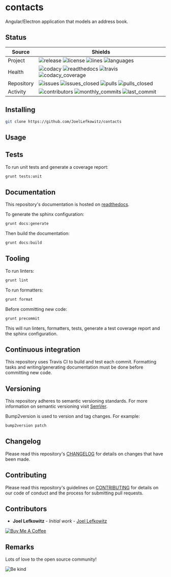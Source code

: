 # contacts

Angular/Electron application that models an address book.

## Status

| Source     | Shields                                                                                                                         |
| ---------- | ------------------------------------------------------------------------------------------------------------------------------- |
| Project    | ![release][release_shield] ![license][license_shield]  ![lines][lines_shield] ![languages][languages_shield]                    |
| Health     | ![codacy][codacy_shield] ![readthedocs][readthedocs_shield] ![travis][travis_shield] ![codacy_coverage][codacy_coverage_shield] |
| Repository | ![issues][issues_shield] ![issues_closed][issues_closed_shield] ![pulls][pulls_shield] ![pulls_closed][pulls_closed_shield]     |
| Activity   | ![contributors][contributors_shield] ![monthly_commits][monthly_commits_shield] ![last_commit][last_commit_shield]              |

## Installing

```bash
git clone https://github.com/JoelLefkowitz/contacts
```

## Usage

## Tests

To run unit tests and generate a coverage report:

```bash
grunt tests:unit
```

## Documentation

This repository's documentation is hosted on [readthedocs][readthedocs].

To generate the sphinx configuration:

```bash
grunt docs:generate
```

Then build the documentation:

```bash
grunt docs:build
```

## Tooling

To run linters:

```bash
grunt lint
```

To run formatters:

```bash
grunt format
```

Before committing new code:

```bash
grunt precommit
```

This will run linters, formatters, tests, generate a test coverage report and the sphinx configuration.

## Continuous integration

This repository uses Travis CI to build and test each commit. Formatting tasks and writing/generating documentation must be done before committing new code.

## Versioning

This repository adheres to semantic versioning standards.
For more information on semantic versioning visit [SemVer][semver].

Bump2version is used to version and tag changes.
For example:

```bash
bump2version patch
```

## Changelog

Please read this repository's [CHANGELOG](CHANGELOG.md) for details on changes that have been made.

## Contributing

Please read this repository's guidelines on [CONTRIBUTING](CONTRIBUTING.md) for details on our code of conduct and the process for submitting pull requests.

## Contributors

- **Joel Lefkowitz** - _Initial work_ - [Joel Lefkowitz][author]

[![Buy Me A Coffee][coffee_button]][coffee]

## Remarks

Lots of love to the open source community!

![Be kind][be_kind]

<!-- Public links -->
[semver]: http://semver.org/

<!-- External links -->
[readthedocs]: https://contacts.readthedocs.io/en/latest/
[coffee]: https://www.buymeacoffee.com/joellefkowitz
[coffee_button]: https://cdn.buymeacoffee.com/buttons/default-blue.png
[be_kind]: https://media.giphy.com/media/osAcIGTSyeovPq6Xph/giphy.gif

<!-- Acknowledgments -->
[author]: https://github.com/joellefkowitz

<!-- Project shields -->
[release_shield]: https://img.shields.io/github/v/tag/joellefkowitz/contacts
[license_shield]: https://img.shields.io/github/license/joellefkowitz/contacts
[lines_shield]: https://img.shields.io/tokei/lines/github/joellefkowitz/contacts
[languages_shield]: https://img.shields.io/github/languages/count/joellefkowitz/contacts

<!-- Health shields -->
[codacy_shield]: https://img.shields.io/codacy/grade/877e57ad8d9a4870ac3ce1457a76bcb7
[readthedocs_shield]: https://img.shields.io/readthedocs/contacts
[travis_shield]: https://img.shields.io/travis/com/joellefkowitz/contacts
[codacy_coverage_shield]: https://img.shields.io/codacy/coverage/877e57ad8d9a4870ac3ce1457a76bcb7

<!-- Repository shields -->
[issues_shield]: https://img.shields.io/github/issues/joellefkowitz/contacts
[issues_closed_shield]: https://img.shields.io/github/issues-closed/joellefkowitz/contacts
[pulls_shield]: https://img.shields.io/github/issues-pr/joellefkowitz/contacts
[pulls_closed_shield]: https://img.shields.io/github/issues-pr-closed/joellefkowitz/contacts

<!-- Activity shields -->
[contributors_shield]: https://img.shields.io/github/contributors/joellefkowitz/contacts
[monthly_commits_shield]: https://img.shields.io/github/commit-activity/m/joellefkowitz/contacts
[last_commit_shield]: https://img.shields.io/github/last-commit/joellefkowitz/contacts

